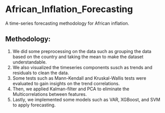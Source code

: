 # African_Inflation_Forecasting
A time-series forecasting methodology for African inflation.

## Methodology:
1. We did some preprocessing on the data such as grouping the data based on the country and taking the mean to make the dataset understandable.
2. We also visualized the timeseries components susch as trends and residuals to clean the data.
3. Some tests such as Mann-Kendall and Kruskal-Wallis tests were evaluated to gain insights on the trend correlations.
4. Then, we applied Kalman-filter and PCA to eliminate the Multicorrelations between features.
5. Lastly, we implemented some models such as VAR, XGBoost, and SVM to apply forecasting.
 
